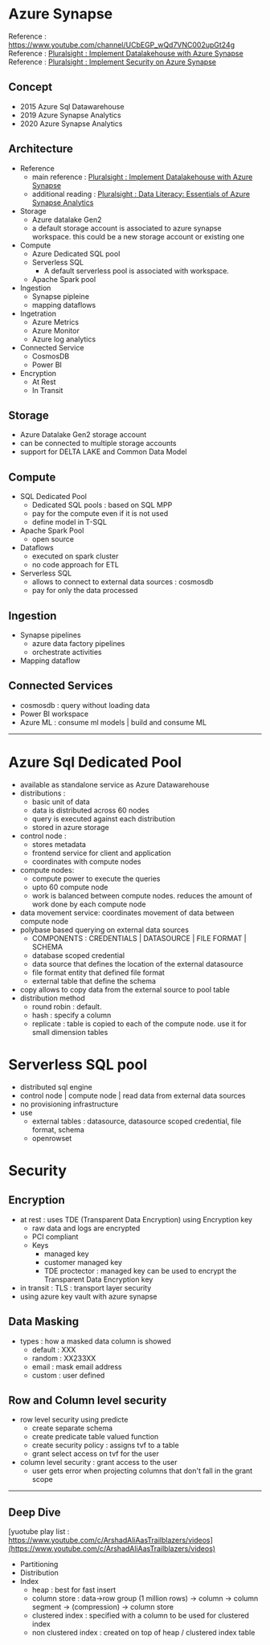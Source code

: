 # Azure Synapse
Reference : https://www.youtube.com/channel/UCbEGP_wQd7VNC002upGt24g
Reference : [Pluralsight : Implement Datalakehouse with Azure Synapse](https://app.pluralsight.com/library/courses/building-first-data-lakehouse-azure-synapse-analytics/table-of-contents)
Reference : [Pluralsight : Implement Security on Azure Synapse](https://app.pluralsight.com/library/courses/implement-security-azure-synapse/table-of-contents)
## Concept
- 2015 Azure Sql Datawarehouse
- 2019 Azure Synapse Analytics
- 2020 Azure Synapse Analytics
## Architecture
- Reference
    - main reference : [Pluralsight : Implement Datalakehouse with Azure Synapse](https://app.pluralsight.com/library/courses/building-first-data-lakehouse-azure-synapse-analytics/table-of-contents)
    - additional reading : [Pluralsight : Data Literacy: Essentials of Azure Synapse Analytics](https://app.pluralsight.com/course-player?clipId=115bb506-79f6-4127-8f3c-5bf8b201ce50)
- Storage
    - Azure datalake Gen2
    - a default storage account is associated to azure synapse workspace. this could be a new storage account or existing one
- Compute
    - Azure Dedicated SQL pool
    - Serverless SQL
        - A default serverless pool is associated with workspace.
    - Apache Spark pool
- Ingestion
    - Synapse pipleine
    - mapping dataflows
- Ingetration
    - Azure Metrics
    - Azure Monitor
    - Azure log analytics
- Connected Service
    - CosmosDB
    - Power BI
- Encryption
    - At Rest
    - In Transit
## Storage
- Azure Datalake Gen2 storage account
- can be connected to multiple storage accounts
- support for DELTA LAKE and Common Data Model
## Compute
- SQL Dedicated Pool
    - Dedicated SQL pools : based on SQL MPP
    - pay for the compute even if it is not used
    - define model in T-SQL
- Apache Spark Pool
    - open source
- Dataflows
    - executed on spark cluster
    - no code approach for ETL
- Serverless SQL
    - allows to connect to external data sources : cosmosdb
    - pay for only the data processed
## Ingestion
- Synapse pipelines
    - azure data factory pipelines
    - orchestrate activities
- Mapping dataflow
## Connected Services
- cosmosdb : query without loading data
- Power BI workspace
- Azure ML : consume ml models | build and consume ML
---

# Azure Sql Dedicated Pool
- available as standalone service as Azure Datawarehouse
- distributions :
    - basic unit of data
    - data is distributed across 60 nodes
    - query is executed against each distribution
    - stored in azure storage
- control node : 
    - stores metadata
    - frontend service for client and application
    - coordinates with compute nodes
- compute nodes:
    - compute power to execute the queries
    - upto 60 compute node
    - work is balanced between compute nodes. reduces the amount of work done by each compute node
- data movement service: coordinates movement of data between compute node
- polybase based querying on external data sources
    - COMPONENTS : CREDENTIALS | DATASOURCE | FILE FORMAT | SCHEMA
    - database scoped credential
    - data source that defines the location of the external datasource
    - file format entity that defined file format
    - external table that define the schema
- copy allows to copy data from the external source to pool table
- distribution method
    - round robin : default.
    - hash : specify a column
    - replicate : table is copied to each of the compute node. use it for small dimension tables
# Serverless SQL pool
- distributed sql engine
- control node | compute node | read data from external data sources
- no provisioning infrastructure
- use 
    - external tables : datasource, datasource scoped credential, file format, schema
    - openrowset


# Security
## Encryption
- at rest : uses TDE (Transparent Data Encryption) using Encryption key
    - raw data and logs are encrypted
    - PCI compliant
    - Keys
        - managed key
        - customer managed key
        - TDE proctector : managed key can be used to encrypt the Transparent Data Encryption key
- in transit : TLS : transport layer security
- using azure key vault with azure synapse
## Data Masking
- types : how a masked data column is showed
    - default : XXX
    - random : XX233XX
    - email : mask email address
    - custom : user defined
## Row and Column level security
- row level security using predicte
    - create separate schema 
    - create predicate table valued function
    - create security policy : assigns tvf to a table
    - grant select access on tvf for the user
- column level security : grant access to the user
    - user gets error when projecting columns that don't fall in the grant scope


---
## Deep Dive
[yuotube play list : https://www.youtube.com/c/ArshadAliAasTrailblazers/videos](https://www.youtube.com/c/ArshadAliAasTrailblazers/videos)
- Partitioning
- Distribution
- Index
    - heap : best for fast insert
    - column store : 
        data->row group (1 million rows) -> column -> column segment -> (compression) -> column store
    - clustered index : specified with a column to be used for clustered index
    - non clustered index : created on top of heap / clustered index table